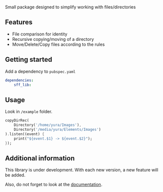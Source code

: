 Small package designed to simplify working with files/directories

## Features

- File comparison for identity
- Recursive copying/moving of a directory
- Move/Delete/Copy files according to the rules

## Getting started

Add a dependency to `pubspec.yaml`

```yaml
dependencies:
    sff_lib:
```

## Usage

Look in `/example` folder.

```dart
copyDirRec(
    Directory('/home/yura/Images'),
    Directory('/media/yura/Elements/Images')
).listen((event) {
    print("${event.$1} -> ${event.$2}");
});
```

## Additional information

This library is under development. With each new version, a new feature will be added.

Also, do not forget to look at the [documentation](https://rawcdn.githack.com/yuraMovsesyan/sff_lib/c2dabd8027bb70d7a9a4ffbc4d787c30e74f24e5/doc/api/index.html).